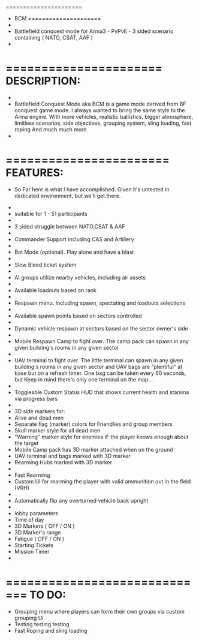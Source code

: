 ======================
- BCM
=====================
-
- Battlefield conquest mode for Arma3 - PvPvE - 3 sided scenario containing ( NATO, CSAT, AAF )
-
======================
DESCRIPTION:
======================
-
- Battlefield Conquest Mode aka BCM is a game mode derived from BF conquest game mode. I always wanted to bring the same style to the Arma engine. With more vehicles, realistic ballistics, bigger atmosphere, limitless scenarios, side objectives, grouping system, sling loading, fast roping And much much more.
- 
=======================
FEATURES:
=======================
* So Far here is what I have accomplished. Given it's untested in dedicated environment, but we'll get there.
-
- suitable for 1 - 51 participants
-
- 3 sided struggle between NATO,CSAT & AAF
-
- Commander Support including CAS and Artillery
-
- Bot Mode (optional). Play alone and have a blast
-
- Slow Bleed ticket system
-
- AI groups utilize nearby vehicles, including air assets
-
- Available loadouts based on rank
-
- Respawn menu. Including spawn, spectating and loadouts selections
-
- Available spawn points based on sectors controlled
-
- Dynamic vehicle respawn at sectors based on the sector owner's side
-
- Mobile Respawn Camp to fight over. The camp pack can spawn in any given building's rooms in any given sector
-
- UAV terminal to fight over. The little terminal can spawn in any given building's rooms in any given sector and UAV bags are "plentiful" at base but on a refresh timer. One bag can be taken every 60 seconds, but Keep in mind there's only one terminal on the map...
-
- Toggleable Custom Status HUD that shows current health and stamina via progress bars
-
- 3D side markers for:
- Alive and dead men
- Separate flag (marker) colors for Friendlies and group members
- Skull marker style for all dead men
- "Warning" marker style for enemies IF the player knows enough about the target
- Mobile Camp pack has 3D marker attached when on the ground
- UAV terminal and bags marked with 3D marker
- Rearming Hubs marked with 3D marker
-
- Fast Rearming
- Custom UI for rearming the player with valid ammunition out in the field (VRH)
-
- Automatically flip any overturned vehicle back upright
-
- lobby parameters
- Time of day
- 3D Markers ( OFF / ON )
- 3D Marker's range
- Fatigue ( OFF / ON )
- Starting Tickets
- Mission Timer 
-
=============================
TO DO:
=============================
- Grouping menu where players can form their own groups via custom grouping UI
- Testing testing testing
- Fast Roping and sling loading


